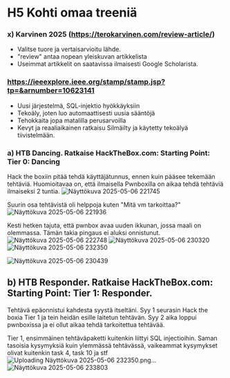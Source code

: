 # H5 Kohti omaa treeniä
### x) Karvinen 2025 (https://terokarvinen.com/review-article/)
- Valitse tuore ja vertaisarvioitu lähde.
- "review" antaa nopean yleiskuvan artikkelista
- Useimmat artikkelit on saatavissa ilmaisesti Google Scholarista.
###  https://ieeexplore.ieee.org/stamp/stamp.jsp?tp=&arnumber=10623141
- Uusi järjestelmä, SQL-injektio hyökkäyksiin
- Tekoäly, joten luo automaattisesti uusia sääntöjä
- Tehokkaita jopa matalilla perusarvoilla
- Kevyt ja reaaliaikainen ratkaisu
  Silmäilty ja käytetty tekoälyä tiivistelmään.

### a) HTB Dancing. Ratkaise HackTheBox.com: Starting Point: Tier 0: Dancing
Hack the boxiin pitää tehdä käyttäjätunnus, ennen kuin pääsee tekemään tehtäviä. 
Huomioitavaa on, että ilmaisella Pwnboxilla on aikaa tehdä tehtäviä ilmaiseksi 2 tuntia. 
![Näyttökuva 2025-05-06 221745](https://github.com/user-attachments/assets/d4e54b57-cdc9-4815-98b8-c180fe9605a5)

Suurin osa tehtävistä oli helppoja kuten "Mitä vm tarkoittaa?"
![Näyttökuva 2025-05-06 221936](https://github.com/user-attachments/assets/eff193e2-54d2-4aad-9959-23841ce33f3c)

Kesti hetken tajuta, että pwnbox avaa uuden ikkunan, jossa maali on olemmassa. Tämän takia pingaus ei aluksi onnistunut.
![Näyttökuva 2025-05-06 222748](https://github.com/user-attachments/assets/70500e16-0ee8-44d9-be37-2b145d4b0ef2)
![Näyttökuva 2025-05-06 230320](https://github.com/user-attachments/assets/c41bee1a-2664-4a6f-8e49-81b1f7ed6f2f)
![Näyttökuva 2025-05-06 232350](https://github.com/user-attachments/assets/a3a4185d-2047-4f02-8c10-c9c172105721)

![Näyttökuva 2025-05-06 230439](https://github.com/user-attachments/assets/7289f53c-9f5a-44c1-b49a-b4ee97e587a7)

## b) HTB Responder. Ratkaise HackTheBox.com: Starting Point: Tier 1: Responder.
Tehtävä epäonnistui kahdesta syystä itseltäni. Syy 1 seurasin Hack the boxia Tier 1 ja tein heidän esille laitetun tehtävän. Syy 2 aika loppui pwnboxissa ja ei ollut aikaa tehdä tarkoitettua tehtävää.

Tier 1, ensimmäinen tehtäväpaketti kuitenkin liittyi SQL injectioihin. Saman tasoisia kysymyksiä kuin ylemmässä tehtävässä, vaikeammat kysymykset olivat kuitenkin task 4, task 10 ja stf
![Uploading Näyttökuva 2025-05-06 232350.png…]()
![Näyttökuva 2025-05-06 233803](https://github.com/user-attachments/assets/64034b0b-f908-47cd-8887-37a7376eabaf)
